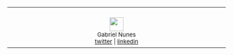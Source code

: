 <table>
  <tr align="center">
    <td>
      <br>
      <img width="500" height="1"><br>
      <img src="https://github.com/gabrnunes/gabrnunes/assets/9409763/927bce40-ec2d-480a-acfa-2f1c55a25786" width="32" />
      <br>
      <sub>Gabriel Nunes<br>
      <a href="https://www.twitter.com/nunesgabriel">twitter</a> | <a href="https://www.linkedin.com/in/gabrielnunes/">linkedin</a></sub><br>
      <img width="500" height="1">
      <br>
      <img width="500" height="1">
    </td>
  </tr>
</table>
